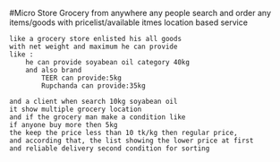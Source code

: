 #Micro Store Grocery
    from anywhere any people search and order any items/goods
    with pricelist/available itmes
    location based service

    like a grocery store enlisted his all goods
    with net weight and maximum he can provide 
    like :
        he can provide soyabean oil category 40kg
        and also brand
            TEER can provide:5kg
            Rupchanda can provide:35kg
            
    and a client when search 10kg soyabean oil
    it show multiple grocery location
    and if the grocery man make a condition like 
    if anyone buy more then 5kg
    the keep the price less than 10 tk/kg then regular price,
    and according that, the list showing the lower price at first
    and reliable delivery second condition for sorting
